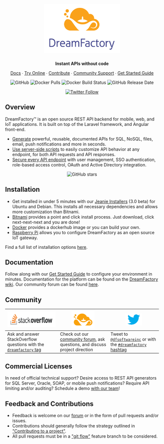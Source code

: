 <h1 align="center">
    <a href="https://dreamfactory.com/"><img src="vertical-logo-fullcolor.png" alt="DreamFactory" width="250" /></a>
</h1>

<p align="center">
    <strong>Instant APIs without code</strong>
</p>

<p align="center">
    <a href="https://wiki.dreamfactory.com">Docs</a> ∙ <a href="https://www.dreamfactory.com/demo/">Try Online</a> ∙ <a href="https://github.com/dreamfactorysoftware/dreamfactory/blob/master/CONTRIBUTING.md">Contribute</a> ∙ <a href="http://community.dreamfactory.com/">Community Support</a> ∙ <a href="http://guide.dreamfactory.com/">Get Started Guide</a>
</p>

<p align="center">
    <img alt="GitHub" src="https://img.shields.io/github/license/dreamfactorysoftware/dreamfactory.svg?style=plastic">
    <img alt="Docker Pulls" src="https://img.shields.io/docker/pulls/dreamfactorysoftware/df-docker.svg?style=plastic">
    <img alt="Docker Build Status" src="https://img.shields.io/docker/build/dreamfactorysoftware/dreamfactory.svg?style=plastic">
    <img alt="GitHub Release Date" src="https://img.shields.io/github/release-date/dreamfactorysoftware/dreamfactory.svg?style=plastic">
</p>

<p align="center">
    <a href="https://twitter.com/dfsoftwareinc?lang=en"><img alt="Twitter Follow" src="https://img.shields.io/twitter/follow/dfsoftwareinc.svg?style=social"></a>
</p>

## Overview

DreamFactory™ is an open source REST API backend for mobile, web, and IoT applications. 
It is built on top of the Laravel framework, and Angular front-end.

* [Generate](http://guide.dreamfactory.com/docs/chapter03.html#generating-a-mysql-backed-api) powerful, reusable, documented APIs for SQL, NoSQL, files, email, push notifications and more in seconds.
* [Use server-side scripts](http://wiki.dreamfactory.com/DreamFactory/Tutorials/Server_Side_Scripting) to easily customize API behavior at any endpoint, for both API requests and API responses.
* [Secure every API endpoint](http://guide.dreamfactory.com/docs/chapter03.html#creating-a-role) with user management, SSO authentication, role-based access control, OAuth and Active Directory integration.

<p align="center">
    <img alt="GitHub stars" src="ScreenRecording20190524at1.gif">
</p>

## Installation

* Get installed in under 5 minutes with our [Jeanie Installers](https://github.com/dreamfactorysoftware/dreamfactory/tree/3.0-beta/installers) (3.0 beta) for Ubuntu and Debian. This installs all necessary dependencies and allows more customization than Bitnami.
* [Bitnami](https://bitnami.com/stack/dreamfactory/installer) provides a point and click install process. Just download, click next-next-next and you are done!
* [Docker](http://wiki.dreamfactory.com/DreamFactory/Installation#Docker_Image) provides a dockerhub image or you can build your own.
* [Raspberry Pi](http://wiki.dreamfactory.com/DreamFactory/Installation/RaspberryPi2) allows you to configure DreamFactory as an open source IoT gateway.

Find a full list of installation options [here](http://wiki.dreamfactory.com/DreamFactory/Installation).

## Documentation

Follow along with our [Get Started Guide](http://guide.dreamfactory.com/) to configure your environment in minutes.
Documentation for the platform can be found on the [DreamFactory wiki](http://wiki.dreamfactory.com).
Our community forum can be found [here](http://community.dreamfactory.com/).

## Community 

| <a href="https://stackoverflow.com/questions/tagged/dreamfactory"><img src="stackoverflow.png" height="50px"/></a> | <a href="https://community.dreamfactory.com"><img src="mark-gold.png" height="60px"/></a> | <a href="https://twitter.com/dfsoftwareinc"><img src="twitter.png" height="40px"/></a> |
| --------------------------------------------------------------------------------------------------------------------------------------------------------------------------------------------- | ----------------------------------------------------------------------------------------------------------------------------------------------------------------------------- | ---------------------------------------------------------------------------------------------------------------------------------------------------------------------------------------------- |
| Ask and answer StackOverflow questions with the [`dreamfactory` tag](https://stackoverflow.com/questions/tagged/dreamfactory)                                                                               | Check out our [community forum](https://community.dreamfactory.com), ask questions, and discuss project direction                                                                                           | Tweet to [`@dfsoftwareinc`](https://twitter.com/dfsoftwareinc) or with the [`#dreamfactory` hashtag](https://twitter.com/search?q=%23dreamfactory&f=live)  

## Commercial Licenses

In need of official technical support? Desire access to REST API generators for SQL Server, Oracle, SOAP, or mobile
push notifications? Require API limiting and/or auditing? Schedule a demo [with our team](https://www.dreamfactory.com/contact)!

## Feedback and Contributions

* Feedback is welcome on our [forum](http://community.dreamfactory.com/) or in the form of pull requests and/or issues.
* Contributions should generally follow the strategy outlined in ["Contributing to a project"](http://help.github.com/articles/fork-a-repo#contributing-to-a-project).
* All pull requests must be in a ["git flow"](http://github.com/nvie/gitflow) feature branch to be considered.
